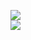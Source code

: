 [![](https://img.shields.io/badge/Made%20With-Github%20Spray-lightgrey.svg?style=for-the-badge&logo=github)](https://github.com/Annihil/github-spray#3698)  
[![](https://i.imgur.com/2DrTn0Z.gif)](https://github.com/Annihil/github-spray)